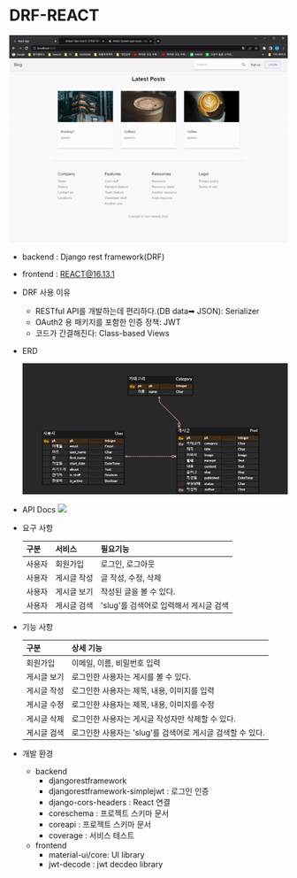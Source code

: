 # DRF-REACT 

![test](README.assets/test.gif)

- backend : Django rest framework(DRF)

- frontend : REACT@16.13.1

- DRF 사용 이유

  - RESTful API를 개발하는데 편리하다.(DB data➡ JSON): Serializer
  - OAuth2 용 패키지를 포함한 인증 정책: JWT
  - 코드가 간결해진다: Class-based Views

- ERD

  ![DRF](README.assets/DRF.png)
  
- API Docs
  <img src="https://user-images.githubusercontent.com/107156650/230767991-f5f72618-1e68-4297-9ae2-b30a5bdd1afa.PNG">

- 요구 사항

  | 구분   | 서비스      | 필요기능                               |
  | ------ | ----------- | -------------------------------------- |
  | 사용자 | 회원가입    | 로그인, 로그아웃                       |
  | 사용자 | 게시글 작성 | 글 작성, 수정, 삭제                    |
  | 사용자 | 게시글 보기 | 작성된 글을 볼 수 있다.                |
  | 사용자 | 게시글 검색 | 'slug'를 검색어로 입력해서 게시글 검색 |

- 기능 사항

  | 구분        | 상세 기능                                                  |
  | ----------- | ---------------------------------------------------------- |
  | 회원가입    | 이메일, 이름, 비밀번호 입력                                |
  | 게시글 보기 | 로그인한 사용자는 게시를 볼 수 있다.                       |
  | 게시글 작성 | 로그인한 사용자는 제목, 내용, 이미지를 입력                |
  | 게시글 수정 | 로그인한 사용자는 제목, 내용, 이미지를 수정                |
  | 게시글 삭제 | 로그인한 사용자는 게시글 작성자만 삭제할 수 있다.          |
  | 게시글 검색 | 로그인한 사용자는 'slug'를 검색어로 게시글 검색할 수 있다. |

- 개발 환경
  - backend
    - djangorestframework
    - djangorestframework-simplejwt : 로그인 인증
    - django-cors-headers : React 연결
    - coreschema : 프로젝트 스키마 문서
    - coreapi : 프로젝트 스키마 문서
    - coverage : 서비스 테스트
  - frontend
    - material-ui/core:  UI library
    - jwt-decode : jwt decdeo library
